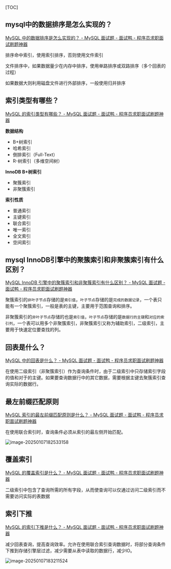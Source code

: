 [TOC]



## mysql中的数据排序是怎么实现的？

[MySQL 中的数据排序是怎么实现的？ - MySQL 面试题 - 面试鸭 - 程序员求职面试刷题神器](https://www.mianshiya.com/bank/1791003439968264194/question/1780933295526146049#heading-7)

排序命中索引，使用索引排序，否则使用文件索引

文件排序中，如果数据量少在内存中排序，使用单路排序或双路排序（多个回表的过程）

如果数据大则利用磁盘文件进行外部排序，一般使用归并排序



## 索引类型有哪些？

[MySQL 的索引类型有哪些？ - MySQL 面试题 - 面试鸭 - 程序员求职面试刷题神器](https://www.mianshiya.com/bank/1791003439968264194/question/1780933295438065665)

**数据结构**

+ B+树索引
+ 哈希索引
+ 倒排索引（Full-Text）
+ R-树索引（多维空间树）

**InnoDB B+树索引**

+ 聚簇索引
+ 非聚簇索引

**索引性质**

+ 普通索引
+ 主键索引
+ 联合索引
+ 唯一索引
+ 全文索引
+ 空间索引

## mysql InnoDB引擎中的聚簇索引和非聚簇索引有什么区别？

[MySQL InnoDB 引擎中的聚簇索引和非聚簇索引有什么区别？ - MySQL 面试题 - 面试鸭 - 程序员求职面试刷题神器](https://www.mianshiya.com/bank/1791003439968264194/question/1780933295442259970#heading-2)

聚簇索引的`非叶子节点`存储的是`索引值`，`叶子节点`存储的是`完成的数据记录`，一个表只能有一个聚簇索引，一般是表的主键，主要用于范围查询和排序。

非聚簇索引的`非叶子节点`存储的也是`索引值`，`叶子节点`存储的是`数据行的主键`和`对应的索引列`，一个表可以用多个非聚簇索引，非聚簇索引又称为辅助索引，二级索引，主要用于快速定位要查找的列。

## 回表是什么？

[MySQL 中的回表是什么？ - MySQL 面试题 - 面试鸭 - 程序员求职面试刷题神器](https://www.mianshiya.com/bank/1791003439968264194/question/1780933295446454273)

在使用二级索引（非聚簇索引）作为查询条件时，由于二级索引中只存储索引字段的值和对于的主键。如果要查询数据行中的其它数据，需要根据主键去聚簇索引查询实际的数据行。



## 最左前缀匹配原则

[MySQL 索引的最左前缀匹配原则是什么？ - MySQL 面试题 - 面试鸭 - 程序员求职面试刷题神器](https://www.mianshiya.com/bank/1791003439968264194/question/1780933295450648578)

在使用联合索引时，查询条件必须从索引的最左侧开始匹配。

![image-20250107182533158](https://note-1259190304.cos.ap-chengdu.myqcloud.com/noteimage-20250107182533158.png)

## 覆盖索引

[MySQL 的覆盖索引是什么？ - MySQL 面试题 - 面试鸭 - 程序员求职面试刷题神器](https://www.mianshiya.com/bank/1791003439968264194/question/1780933295454842881)

二级索引中包含了查询所需的所有字段，从而使查询可以仅通过访问二级索引而不需要访问实际的表数据



## 索引下推

[MySQL 的索引下推是什么？ - MySQL 面试题 - 面试鸭 - 程序员求职面试刷题神器](https://www.mianshiya.com/bank/1791003439968264194/question/1780933295459037186)

减少回表查询，提高查询效率。允许在使用联合索引查询数据时，将部分查询条件下推到存储引擎层过滤，减少需要从表中读取的数据行，减少IO。

![image-20250107183211524](https://note-1259190304.cos.ap-chengdu.myqcloud.com/noteimage-20250107183211524.png)

